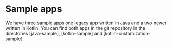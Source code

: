 # Sample apps

We have three sample apps one legacy app written in Java and a two newer written in Kotlin. You can find
both apps in the git repository in the directories [java-sample], [kotlin-sample] and [kotlin-customization-sample].